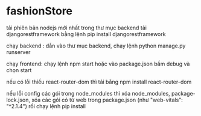 # fashionStore

tải phiên bản nodejs mới nhất
trong thư mục backend tải djangorestframework bằng lệnh 
    pip install djangorestframework

chạy backend : dẫn vào thư mục backend, chạy lệnh python manage.py runserver

chạy frontend: chạy lệnh npm start hoặc vào package.json bấm debug và chọn start

nếu có lỗi thiếu react-router-dom thì tải bằng npm install react-router-dom

nếu lỗi config các gói trong node_modules thì xóa node_modules, package-lock.json, xóa các gói có từ web trong package.json (như  "web-vitals": "^2.1.4") rồi chạy lệnh pip install 